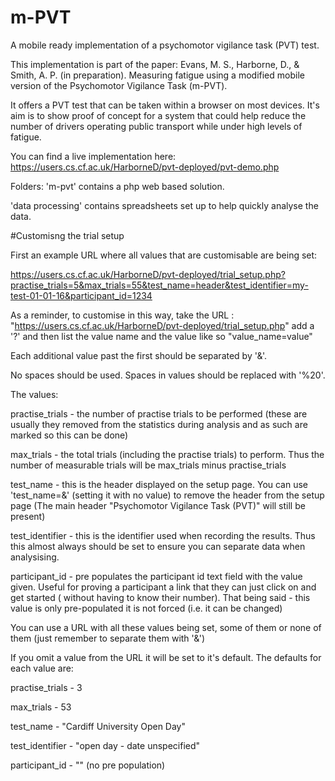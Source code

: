 # m-PVT
A mobile ready implementation of a psychomotor vigilance task (PVT) test. 

This implementation is part of the paper:
Evans, M. S., Harborne, D., & Smith, A. P. (in preparation). Measuring fatigue using a modified mobile version of the Psychomotor Vigilance Task (m-PVT).

It offers a PVT test that can be taken within a browser on most devices. It's aim is to show proof of concept for a system that could help reduce the number of drivers operating public transport while under high levels of fatigue. 

You can find a live implementation here:
https://users.cs.cf.ac.uk/HarborneD/pvt-deployed/pvt-demo.php

Folders:
'm-pvt' contains a php web based solution.

'data processing' contains spreadsheets set up to help quickly analyse the data.


#Customisng the trial setup

First an example URL where all values that are customisable are being set:

https://users.cs.cf.ac.uk/HarborneD/pvt-deployed/trial_setup.php?practise_trials=5&max_trials=55&test_name=header&test_identifier=my-test-01-01-16&participant_id=1234


As a reminder, to customise in this way, take the URL : "https://users.cs.cf.ac.uk/HarborneD/pvt-deployed/trial_setup.php" add a '?' and then list the value name and the value like so "value_name=value"

Each additional value past the first should be separated by '&'.

No spaces should be used. Spaces in values should be replaced with '%20'.

The values:

practise_trials - the number of practise trials to be performed (these are usually they removed from the statistics during analysis and as such are marked so this can be done)

max_trials - the total trials (including the practise trials) to perform. Thus the number of measurable trials will be max_trials minus practise_trials

test_name - this is the header displayed on the setup page. You can use 'test_name=&' (setting it with no value) to remove the header from the setup page (The main header "Psychomotor Vigilance Task (PVT)" will still be present)

test_identifier - this is the identifier used when recording the results. Thus this almost always should be set to ensure you can separate data when analysising.

participant_id - pre populates the participant id text field with the value given. Useful for proving a participant a link that they can just click on and get started ( without having to know their number). That being said - this value is only pre-populated it is not forced (i.e. it can be changed)


You can use a URL with all these values being set, some of them or none of them (just remember to separate them with '&')

If you omit a value from the URL it will be set to it's default. The defaults for each value are:

practise_trials - 3

max_trials - 53

test_name - "Cardiff University Open Day"

test_identifier - "open day - date unspecified"

participant_id - "" (no pre population)



